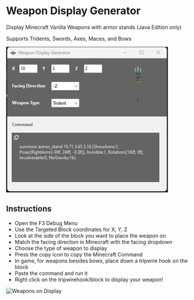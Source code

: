 # Weapon Display Generator

Display Minecraft Vanilla Weapons with armor stands (Java Edition only)

Supports Tridents, Swords, Axes, Maces, and Bows

![Main Page](https://github.com/djorgensentech/WeaponDisplayGenerator/blob/main/main.png)

## Instructions

- Open the F3 Debug Menu
- Use the Targeted Block coordinates for X, Y, Z
- Look at the side of the block you want to place the weapon on
- Match the facing direction in Minecraft with the facing dropdown
- Choose the type of weapon to display
- Press the copy icon to copy the Minecraft Command
- In game, for weapons besides bows, place down a tripwire hook on the block
- Paste the command and run it
- Right click on the tripwirehook/block to display your weapon!

![Weapons on Display]()
